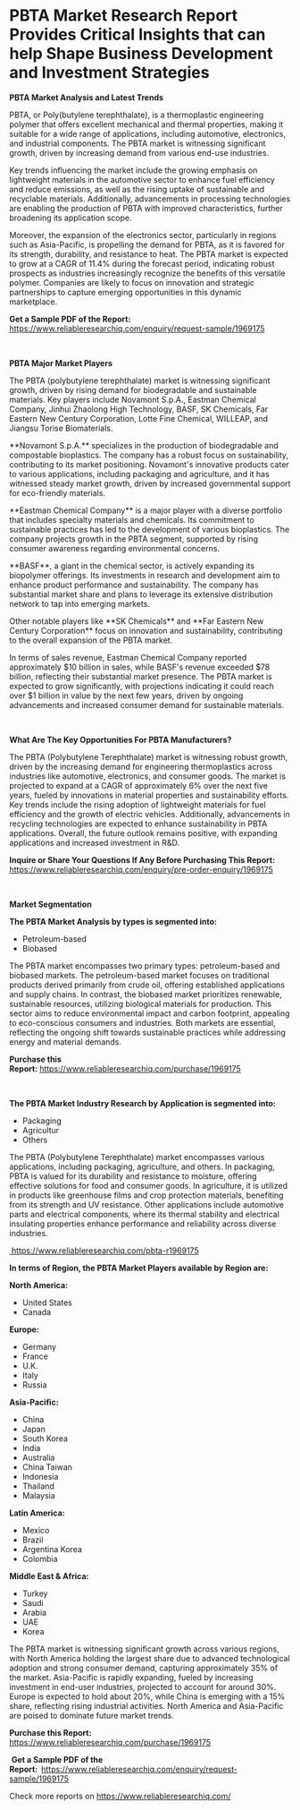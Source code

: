 <p><h1>PBTA Market Research Report Provides Critical Insights that can help Shape Business Development and Investment Strategies</h1></p><p><strong>PBTA Market Analysis and Latest Trends</strong></p>
<p><p>PBTA, or Poly(butylene terephthalate), is a thermoplastic engineering polymer that offers excellent mechanical and thermal properties, making it suitable for a wide range of applications, including automotive, electronics, and industrial components. The PBTA market is witnessing significant growth, driven by increasing demand from various end-use industries. </p><p>Key trends influencing the market include the growing emphasis on lightweight materials in the automotive sector to enhance fuel efficiency and reduce emissions, as well as the rising uptake of sustainable and recyclable materials. Additionally, advancements in processing technologies are enabling the production of PBTA with improved characteristics, further broadening its application scope. </p><p>Moreover, the expansion of the electronics sector, particularly in regions such as Asia-Pacific, is propelling the demand for PBTA, as it is favored for its strength, durability, and resistance to heat. The PBTA market is expected to grow at a CAGR of 11.4% during the forecast period, indicating robust prospects as industries increasingly recognize the benefits of this versatile polymer. Companies are likely to focus on innovation and strategic partnerships to capture emerging opportunities in this dynamic marketplace.</p></p>
<p><strong>Get a Sample PDF of the Report:&nbsp;</strong> <a href="https://www.reliableresearchiq.com/enquiry/request-sample/1969175?utm_campaign=2171&utm_medium=2&utm_source=Github&utm_content=ia&utm_term=15022025&utm_id=pbta">https://www.reliableresearchiq.com/enquiry/request-sample/1969175</a></p>
<p>&nbsp;</p>
<p><strong>PBTA Major Market Players</strong></p>
<p><p>The PBTA (polybutylene terephthalate) market is witnessing significant growth, driven by rising demand for biodegradable and sustainable materials. Key players include Novamont S.p.A., Eastman Chemical Company, Jinhui Zhaolong High Technology, BASF, SK Chemicals, Far Eastern New Century Corporation, Lotte Fine Chemical, WILLEAP, and Jiangsu Torise Biomaterials.</p><p>**Novamont S.p.A.** specializes in the production of biodegradable and compostable bioplastics. The company has a robust focus on sustainability, contributing to its market positioning. Novamont's innovative products cater to various applications, including packaging and agriculture, and it has witnessed steady market growth, driven by increased governmental support for eco-friendly materials.</p><p>**Eastman Chemical Company** is a major player with a diverse portfolio that includes specialty materials and chemicals. Its commitment to sustainable practices has led to the development of various bioplastics. The company projects growth in the PBTA segment, supported by rising consumer awareness regarding environmental concerns.</p><p>**BASF**, a giant in the chemical sector, is actively expanding its biopolymer offerings. Its investments in research and development aim to enhance product performance and sustainability. The company has substantial market share and plans to leverage its extensive distribution network to tap into emerging markets.</p><p>Other notable players like **SK Chemicals** and **Far Eastern New Century Corporation** focus on innovation and sustainability, contributing to the overall expansion of the PBTA market. </p><p>In terms of sales revenue, Eastman Chemical Company reported approximately $10 billion in sales, while BASF's revenue exceeded $78 billion, reflecting their substantial market presence. The PBTA market is expected to grow significantly, with projections indicating it could reach over $1 billion in value by the next few years, driven by ongoing advancements and increased consumer demand for sustainable materials.</p></p>
<p>&nbsp;</p>
<p><strong>What Are The Key Opportunities For PBTA Manufacturers?</strong></p>
<p><p>The PBTA (Polybutylene Terephthalate) market is witnessing robust growth, driven by the increasing demand for engineering thermoplastics across industries like automotive, electronics, and consumer goods. The market is projected to expand at a CAGR of approximately 6% over the next five years, fueled by innovations in material properties and sustainability efforts. Key trends include the rising adoption of lightweight materials for fuel efficiency and the growth of electric vehicles. Additionally, advancements in recycling technologies are expected to enhance sustainability in PBTA applications. Overall, the future outlook remains positive, with expanding applications and increased investment in R&D.</p></p>
<p><strong>Inquire or Share Your Questions If Any Before Purchasing This Report:</strong> <a href="https://www.reliableresearchiq.com/enquiry/pre-order-enquiry/1969175?utm_campaign=2171&utm_medium=2&utm_source=Github&utm_content=ia&utm_term=15022025&utm_id=pbta">https://www.reliableresearchiq.com/enquiry/pre-order-enquiry/1969175</a></p>
<p>&nbsp;</p>
<p><strong>Market Segmentation</strong></p>
<p><strong>The PBTA Market Analysis by types is segmented into:</strong></p>
<p><ul><li>Petroleum-based</li><li>Biobased</li></ul></p>
<p><p>The PBTA market encompasses two primary types: petroleum-based and biobased markets. The petroleum-based market focuses on traditional products derived primarily from crude oil, offering established applications and supply chains. In contrast, the biobased market prioritizes renewable, sustainable resources, utilizing biological materials for production. This sector aims to reduce environmental impact and carbon footprint, appealing to eco-conscious consumers and industries. Both markets are essential, reflecting the ongoing shift towards sustainable practices while addressing energy and material demands.</p></p>
<p><strong>Purchase this Report:&nbsp;</strong><a href="https://www.reliableresearchiq.com/purchase/1969175?utm_campaign=2171&utm_medium=2&utm_source=Github&utm_content=ia&utm_term=15022025&utm_id=pbta">https://www.reliableresearchiq.com/purchase/1969175</a></p>
<p>&nbsp;</p>
<p><strong>The PBTA Market Industry Research by Application is segmented into:</strong></p>
<p><ul><li>Packaging</li><li>Agricultur</li><li>Others</li></ul></p>
<p><p>The PBTA (Polybutylene Terephthalate) market encompasses various applications, including packaging, agriculture, and others. In packaging, PBTA is valued for its durability and resistance to moisture, offering effective solutions for food and consumer goods. In agriculture, it is utilized in products like greenhouse films and crop protection materials, benefiting from its strength and UV resistance. Other applications include automotive parts and electrical components, where its thermal stability and electrical insulating properties enhance performance and reliability across diverse industries.</p></p>
<p><a href="https://www.reliableresearchiq.com/pbta-r1969175?utm_campaign=2171&utm_medium=2&utm_source=Github&utm_content=ia&utm_term=15022025&utm_id=pbta">&nbsp;https://www.reliableresearchiq.com/pbta-r1969175</a></p>
<p><strong>In terms of Region, the PBTA Market Players available by Region are:</strong></p>
<p>
    <p> <strong> North America: </strong>
        <ul>
            <li>United States</li>
            <li>Canada</li>
        </ul>
        </p> 
    <p> <strong> Europe: </strong>
        <ul>
            <li>Germany</li>
            <li>France</li>
            <li>U.K.</li>
            <li>Italy</li>
            <li>Russia</li>
        </ul>
        </p> 
    <p> <strong> Asia-Pacific: </strong>
        <ul>
            <li>China</li>
            <li>Japan</li>
            <li>South Korea</li>
            <li>India</li>
            <li>Australia</li>
            <li>China Taiwan</li>
            <li>Indonesia</li>
            <li>Thailand</li>
            <li>Malaysia</li>
        </ul>
        </p> 
    <p> <strong> Latin America: </strong>
        <ul>
            <li>Mexico</li>
            <li>Brazil</li>
            <li>Argentina Korea</li>
            <li>Colombia</li>
        </ul>
        </p> 
    <p> <strong> Middle East & Africa: </strong>
        <ul>
            <li>Turkey</li>
            <li>Saudi</li>
            <li>Arabia</li>
            <li>UAE</li>
            <li>Korea</li>
        </ul>
    </p>
    </p>
<p><p>The PBTA market is witnessing significant growth across various regions, with North America holding the largest share due to advanced technological adoption and strong consumer demand, capturing approximately 35% of the market. Asia-Pacific is rapidly expanding, fueled by increasing investment in end-user industries, projected to account for around 30%. Europe is expected to hold about 20%, while China is emerging with a 15% share, reflecting rising industrial activities. North America and Asia-Pacific are poised to dominate future market trends.</p></p>
<p><strong>Purchase this Report: </strong><a href="https://www.reliableresearchiq.com/purchase/1969175?utm_campaign=2171&utm_medium=2&utm_source=Github&utm_content=ia&utm_term=15022025&utm_id=pbta">https://www.reliableresearchiq.com/purchase/1969175</a></p>
<p>&nbsp;<strong>Get a Sample PDF of the Report:&nbsp;&nbsp;</strong><a href="https://www.reliableresearchiq.com/enquiry/request-sample/1969175?utm_campaign=2171&utm_medium=2&utm_source=Github&utm_content=ia&utm_term=15022025&utm_id=pbta">https://www.reliableresearchiq.com/enquiry/request-sample/1969175</a></p>
<p><strong></strong></p>
<p>Check more reports on <a href="https://www.reliableresearchiq.com/?utm_campaign=2171&utm_medium=2&utm_source=Github&utm_content=ia&utm_term=15022025&utm_id=pbta">https://www.reliableresearchiq.com/</a></p>